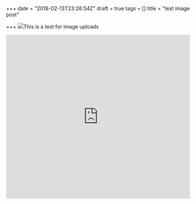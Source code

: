 +++
date = "2018-02-13T23:26:54Z"
draft = true
tags = []
title = "test image post"

+++
![](/images/uploads/2018/02/texture2-1.jpg)This is a test for image uploads

<iframe width="100%" height="450" scrolling="no" frameborder="no" allow="autoplay" src="https://w.soundcloud.com/player/?url=https%3A//api.soundcloud.com/playlists/391699352&amp;color=%230b0b0b&amp;auto_play=false&amp;hide_related=false&amp;show_comments=true&amp;show_user=true&amp;show_reposts=false&amp;show_teaser=true"></iframe>